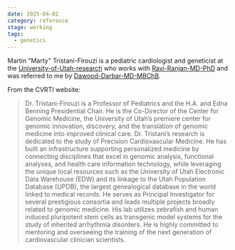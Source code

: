 ```yaml
---
date: 2025-04-02
category: reference
stage: working
tags:
  - genetics
---
```


Martin "Marty" Tristani-Firouzi is a pediatric cardiologist and geneticist at the [University-of-Utah-research](../permanent/University-of-Utah-research.md) who works with [Ravi-Ranjan-MD-PhD](../permanent/Ravi-Ranjan-MD-PhD.md) and was referred to me by [Dawood-Darbar-MD-MBChB](../permanent/Dawood-Darbar-MD-MBChB.md).

From the CVRTI website:

> Dr. Tristani-Firouzi is a Professor of Pediatrics and the H.A. and Edna Benning Presidential Chair. He is the Co-Director of the Center for Genomic Medicine, the University of Utah’s premiere center for genomic innovation, discovery, and the translation of genomic medicine into improved clinical care. Dr. Tristani’s research is dedicated to the study of Precision Cardiovascular Medicine. He has built an infrastructure supporting personalized medicine by connecting disciplines that excel in genomic analysis, functional analyses, and health care information technology, while leveraging the unique local resources such as the University of Utah Electronic Data Warehouse (EDW) and its linkage to the Utah Population Database (UPDB), the largest genealogical database in the world linked to medical records. He serves as Principal Investigator for several prestigious consortia and leads multiple projects broadly related to genomic medicine. His lab utilizes zebrafish and human induced pluripotent stem cells as transgenic model systems for the study of inherited arrhythmia disorders. He is highly committed to mentoring and overseeing the training of the next generation of cardiovascular clinician scientists.